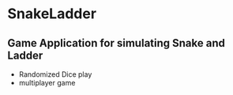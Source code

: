 # SnakeLadder

## Game Application for simulating Snake and Ladder
- Randomized Dice play
- multiplayer game
